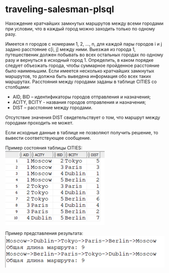 # traveling-salesman-plsql

Нахождение кратчайших замкнутых маршрутов между всеми городами при условии, что в каждый город можно заходить только по одному разу.

Имеется n городов с номерами 1, 2, ..., n, для каждой пары городов i и j задано расстояние c[i, j] между ними. Выезжая из города 1, путешественик должен побывать во всех остальных городах по одному разу и вернуться в исходный город 1.  Определить, в каком порядке следует объезжать города, чтобы суммарное  пройденное расстояние было наименьшим.
Если имеется несколько кратчайших замкнутых маршрутов, то должна быть выведена информация обо всех таких маршрутах. Расстояния между городами заданы в таблице CITIES со столбцами: 
*	AID, BID – идентификаторы городов отправления и назначения; 
*	ACITY, BCITY - названия городов отправления и назначения; 
*	DIST – расстояние между городами.

Отсутствие значения DIST свидетельствует о том, что маршрут между городами проходить  не может. 

Если исходные данные в таблице не позволяют получить решение, то вывести соответствующее сообщение. 

Пример состояния таблицы CITIES:
![alt text](test_table.png "table")

Пример представления результата:
![alt text](res.png "res")

